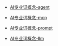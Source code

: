 * [AI专业词概念-agent](AI/about_agent.md)

* [AI专业词概念-mcp](AI/about_mcp.md)

* [AI专业词概念-prompt](AI/about_propmt.md)

* [AI专业词概念-llm](AI/about_llm.md)